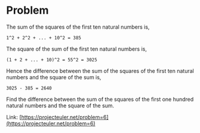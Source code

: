 # Problem
The sum of the squares of the first ten natural numbers is,
```
1^2 + 2^2 + ... + 10^2 = 385
```
The square of the sum of the first ten natural numbers is,
```
(1 + 2 + ... + 10)^2 = 55^2 = 3025
```
Hence the difference between the sum of the squares of the first ten natural numbers and the square of the sum is,
```
3025 - 385 = 2640
```

Find the difference between the sum of the squares of the first one hundred natural numbers and the square of the sum.


Link: [https://projecteuler.net/problem=6](https://projecteuler.net/problem=6)